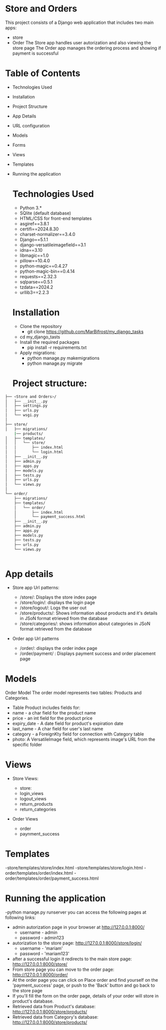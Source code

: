 # Store and Orders

This project consists of a Django web application that includes two main apps:
- store
- Order
The Store app handles user autorization and also viewing the store page
The Order app manages the ordering process and showing if payment is successful

# Table of Contents
- Technologies Used
- Installation
- Project Structure
- App Details
- URL configuration
- Models
- Forms
- Views
- Templates
- Running the application

  # Technologies Used
  - Python 3.*
  - SQlite (default database)
  - HTML/CSS for front-end templates
  - asgiref==3.8.1
  - certifi==2024.8.30
  - charset-normalizer==3.4.0
  - Django==5.1.1
  - django-versatileimagefield==3.1
  - idna==3.10
  - libmagic==1.0
  - pillow==10.4.0
  - python-magic==0.4.27
  - python-magic-bin==0.4.14
  - requests==2.32.3
  - sqlparse==0.5.1
  - tzdata==2024.2
  - urllib3==2.2.3

 

  # Installation
  - Clone the repository
      - git clone https://github.com/MarBifrost/my_django_tasks
  - cd my_django_tasts
  - Install the required packages
      - pip install -r requirements.txt
  - Apply migrations:
      - python manage.py makemigrations
      - python manage.py migrate
   
  # Project structure:

```bash
├── <Store and Orders>/
│   ├── __init__.py
│   ├── settings.py
│   ├── urls.py
│   └── wsgi.py
│
├── store/
│   ├── migrations/
    |── products/
│   ├── templates/
│   │   └── store/
│   │       ├── index.html
│   │       └── login.html
│   ├── __init__.py
│   ├── admin.py
│   ├── apps.py
│   ├── models.py
│   ├── tests.py
│   ├── urls.py
│   └── views.py
│
└── order/
    ├── migrations/
    ├── templates/
    │   └── order/
    │       ├── index.html
    │       └── payment_success.html
    ├── __init__.py
    ├── admin.py
    ├── apps.py
    ├── models.py
    ├── tests.py
    ├── urls.py
    └── views.py
  
```
# App details
- Store app
  Url patterns:
  - /store/: Displays the store index page
  - /store/login/: displays the login page
  - /store/logout/: Logs the user out
  - /store/products/: Shows information about products and it's details in JSoN format etrieved from the database
  - /store/categories/: shows information about categories in JSoN format retrieved from the database
 
- Order app
  Url patterns
  - /order/: displays the order index page
  - /order/payment/ : Displays payment success and order placement page
 

# Models

Order Model
The order model represents two tables: Products and Categories. 
- Table Product includes fields for:
- name - a char field for the product name
- price - an int field for the product price
- expiry_date - A date field for product's expiration date
- last_name -  A char field for user's last name
- category -  a ForeignKty field for connection with Category table
- photo: A VersatileImage field, which represents image's URL from the specific folder


# Views
- Store Views:
  - store:
  - login_views
  - logout_views
  - return_products
  - return_categories

- Order Views
  - order
  - paynment_success

# Templates
-store/templates/store/index.html
-store/templates/store/login.html
-order/templates/order/index.html
-order/templates/order/payment_success.html


# Running the application
-python manage.py runserver
you can access the following pages at following links:
- admin autorization page in your browser at http://127.0.0.1:8000/
    - username - admin
    - password - admin123
- autorization to the store page: http://127.0.0.1:8000/store/login/
    - username - 'mariam'
    - password - 'mariam123'
- after a successful login it redirects to the main store page: http://127.0.0.1:8000/store/
- From store page you can move to the order page: http://127.0.0.1:8000/order/
- At the order page you can click on Place order and find yourself on the 'payment_success' page, or push to the 'Back' button and go back to the store page
- If you'll fill the form on the order page, details of your order will store in product's database.
- Retrieved data from Product's database: http://127.0.0.1:8000/store/products/
- Retrieved data from Category's database: http://127.0.0.1:8000/store/products/

